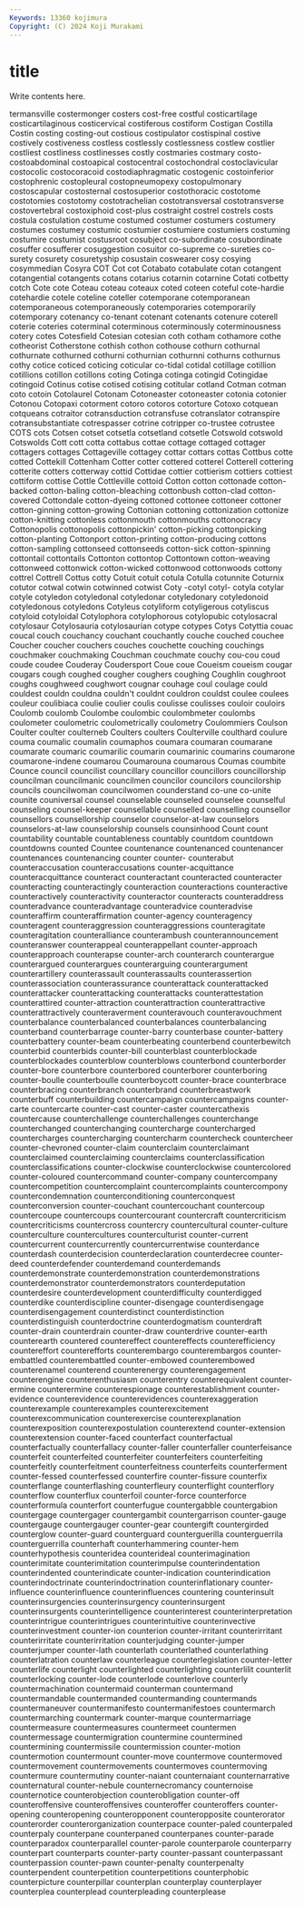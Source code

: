 ```yaml
---
Keywords: 13360 kojimura
Copyright: (C) 2024 Koji Murakami
---
```


# title

Write contents here.



termansville costermonger costers cost-free costful costicartilage costicartilaginous costicervical
costiferous costiform Costigan Costilla Costin costing costing-out costious costipulator costispinal
costive costively costiveness costless costlessly costlessness costlew costlier costliest costliness
costlinesses costly costmaries costmary costo- costoabdominal costoapical costocentral costochondral costoclavicular
costocolic costocoracoid costodiaphragmatic costogenic costoinferior costophrenic costopleural costopneumopexy costopulmonary costoscapular
costosternal costosuperior costothoracic costotome costotomies costotomy costotrachelian costotransversal costotransverse costovertebral
costoxiphoid cost-plus costraight costrel costrels costs costula costulation costume costumed
costumer costumers costumery costumes costumey costumic costumier costumiere costumiers costuming
costumire costumist costusroot cosubject co-subordinate cosubordinate cosuffer cosufferer cosuggestion cosuitor
co-supreme co-sureties co-surety cosurety cosuretyship cosustain coswearer cosy cosying cosymmedian
Cosyra COT Cot cot Cotabato cotabulate cotan cotangent cotangential cotangents
cotans cotarius cotarnin cotarnine Cotati cotbetty cotch Cote cote Coteau
coteau coteaux coted coteen coteful cote-hardie cotehardie cotele coteline coteller
cotemporane cotemporanean cotemporaneous cotemporaneously cotemporaries cotemporarily cotemporary cotenancy co-tenant cotenant
cotenants cotenure coterell coterie coteries coterminal coterminous coterminously coterminousness cotery
cotes Cotesfield Cotesian cotesian coth cotham cothamore cothe cotheorist Cotherstone
cothish cothon cothouse cothurn cothurnal cothurnate cothurned cothurni cothurnian cothurnni
cothurns cothurnus cothy cotice coticed coticing coticular co-tidal cotidal cotillage
cotillion cotillions cotillon cotillons coting Cotinga cotinga cotingid Cotingidae cotingoid
Cotinus cotise cotised cotising cotitular cotland Cotman cotman coto cotoin
Cotolaurel Cotonam Cotoneaster cotoneaster cotonia cotonier Cotonou Cotopaxi cotorment cotoro
cotoros cotorture Cotoxo cotquean cotqueans cotraitor cotransduction cotransfuse cotranslator cotranspire
cotransubstantiate cotrespasser cotrine cotripper co-trustee cotrustee COTS cots Cotsen cotset
cotsetla cotsetland cotsetle Cotswold cotswold Cotswolds Cott cott cotta cottabus
cottae cottage cottaged cottager cottagers cottages Cottageville cottagey cottar cottars
cottas Cottbus cotte cotted Cottekill Cottenham Cotter cotter cottered cotterel
Cotterell cottering cotterite cotters cotterway cottid Cottidae cottier cottierism cottiers
cottiest cottiform cottise Cottle Cottleville cottoid Cotton cotton cottonade cotton-backed
cotton-baling cotton-bleaching cottonbush cotton-clad cotton-covered Cottondale cotton-dyeing cottoned cottonee cottoneer
cottoner cotton-ginning cotton-growing Cottonian cottoning cottonization cottonize cotton-knitting cottonless cottonmouth
cottonmouths cottonocracy Cottonopolis cottonopolis cottonpickin' cotton-picking cottonpicking cotton-planting Cottonport cotton-printing
cotton-producing cottons cotton-sampling cottonseed cottonseeds cotton-sick cotton-spinning cottontail cottontails Cottonton
cottontop Cottontown cotton-weaving cottonweed cottonwick cotton-wicked cottonwood cottonwoods cottony cottrel
Cottrell Cottus cotty Cotuit cotuit cotula Cotulla cotunnite Coturnix cotutor
cotwal cotwin cotwinned cotwist Coty -cotyl cotyl- cotyla cotylar cotyle
cotyledon cotyledonal cotyledonar cotyledonary cotyledonoid cotyledonous cotyledons Cotyleus cotyliform cotyligerous
cotyliscus cotyloid cotyloidal Cotylophora cotylophorous cotylopubic cotylosacral cotylosaur Cotylosauria cotylosaurian
cotype cotypes Cotys Cotyttia couac coucal couch couchancy couchant couchantly
couche couched couchee Coucher coucher couchers couches couchette couching couchings
couchmaker couchmaking Couchman couchmate couchy cou-cou coud coude coudee Couderay
Coudersport Coue coue Coueism coueism cougar cougars cough coughed cougher
coughers coughing Coughlin coughroot coughs coughweed coughwort cougnar couhage coul
coulage could couldest couldn couldna couldn't couldnt couldron couldst coulee
coulees couleur coulibiaca coulie coulier coulis coulisse coulisses couloir couloirs
Coulomb coulomb Coulombe coulombic coulombmeter coulombs coulometer coulometric coulometrically coulometry
Coulommiers Coulson Coulter coulter coulterneb Coulters coulters Coulterville coulthard coulure
couma coumalic coumalin coumaphos coumara coumaran coumarane coumarate coumaric coumarilic
coumarin coumarinic coumarins coumarone coumarone-indene coumarou Coumarouna coumarous Coumas coumbite
Counce council councilist councillary councillor councillors councillorship councilman councilmanic councilmen
councilor councilors councilorship councils councilwoman councilwomen counderstand co-une co-unite counite
couniversal counsel counselable counseled counselee counselful counseling counsel-keeper counsellable counselled
counselling counsellor counsellors counsellorship counselor counselor-at-law counselors counselors-at-law counselorship counsels
counsinhood Count count countability countable countableness countably countdom countdown countdowns
counted Countee countenance countenanced countenancer countenances countenancing counter counter- counterabut
counteraccusation counteraccusations counter-acquittance counteracquittance counteract counteractant counteracted counteracter counteracting counteractingly
counteraction counteractions counteractive counteractively counteractivity counteractor counteracts counteraddress counteradvance counteradvantage
counteradvice counteradvise counteraffirm counteraffirmation counter-agency counteragency counteragent counteraggression counteraggressions counteragitate
counteragitation counteralliance counterambush counterannouncement counteranswer counterappeal counterappellant counter-approach counterapproach counterapse
counter-arch counterarch counterargue counterargued counterargues counterarguing counterargument counterartillery counterassault counterassaults
counterassertion counterassociation counterassurance counterattack counterattacked counterattacker counterattacking counterattacks counterattestation counterattired
counter-attraction counterattraction counterattractive counterattractively counteraverment counteravouch counteravouchment counterbalance counterbalanced counterbalances
counterbalancing counterband counterbarrage counter-barry counterbase counter-battery counterbattery counter-beam counterbeating counterbend
counterbewitch counterbid counterbids counter-bill counterblast counterblockade counterblockades counterblow counterblows counterbond
counterborder counter-bore counterbore counterbored counterborer counterboring counter-boulle counterboulle counterboycott counter-brace
counterbrace counterbracing counterbranch counterbrand counterbreastwork counterbuff counterbuilding countercampaign countercampaigns counter-carte
countercarte counter-cast counter-caster countercathexis countercause counterchallenge counterchallenges counterchange counterchanged counterchanging
countercharge countercharged countercharges countercharging countercharm countercheck countercheer counter-chevroned counter-claim counterclaim
counterclaimant counterclaimed counterclaiming counterclaims counterclassification counterclassifications counter-clockwise counterclockwise countercolored counter-coloured
countercommand counter-company countercompany countercompetition countercomplaint countercomplaints countercompony countercondemnation counterconditioning counterconquest
counterconversion counter-couchant countercouchant countercoup countercoupe countercoups countercourant countercraft countercriticism countercriticisms
countercross countercry countercultural counter-culture counterculture countercultures counterculturist counter-current countercurrent countercurrently
countercurrentwise counterdance counterdash counterdecision counterdeclaration counterdecree counter-deed counterdefender counterdemand counterdemands
counterdemonstrate counterdemonstration counterdemonstrations counterdemonstrator counterdemonstrators counterdeputation counterdesire counterdevelopment counterdifficulty counterdigged
counterdike counterdiscipline counter-disengage counterdisengage counterdisengagement counterdistinct counterdistinction counterdistinguish counterdoctrine counterdogmatism
counterdraft counter-drain counterdrain counter-draw counterdrive counter-earth counterearth countered countereffect countereffects
counterefficiency countereffort counterefforts counterembargo counterembargos counter-embattled counterembattled counter-embowed counterembowed counterenamel
counterend counterenergy counterengagement counterengine counterenthusiasm counterentry counterequivalent counter-ermine counterermine counterespionage
counterestablishment counter-evidence counterevidence counterevidences counterexaggeration counterexample counterexamples counterexcitement counterexcommunication counterexercise
counterexplanation counterexposition counterexpostulation counterextend counter-extension counterextension counter-faced counterfact counterfactual counterfactually
counterfallacy counter-faller counterfaller counterfeisance counterfeit counterfeited counterfeiter counterfeiters counterfeiting counterfeitly
counterfeitment counterfeitness counterfeits counterferment counter-fessed counterfessed counterfire counter-fissure counterfix counterflange
counterflashing counterfleury counterflight counterflory counterflow counterflux counterfoil counter-force counterforce counterformula
counterfort counterfugue countergabble countergabion countergage countergager countergambit countergarrison counter-gauge countergauge
countergauger counter-gear countergift countergirded counterglow counter-guard counterguard counterguerilla counterguerrila counterguerrilla
counterhaft counterhammering counter-hem counterhypothesis counteridea counterideal counterimagination counterimitate counterimitation counterimpulse
counterindentation counterindented counterindicate counter-indication counterindication counterindoctrinate counterindoctrination counterinflationary counter-influence counterinfluence
counterinfluences countering counterinsult counterinsurgencies counterinsurgency counterinsurgent counterinsurgents counterintelligence counterinterest counterinterpretation
counterintrigue counterintrigues counterintuitive counterinvective counterinvestment counter-ion counterion counter-irritant counterirritant counterirritate
counterirritation counterjudging counter-jumper counterjumper counter-lath counterlath counterlathed counterlathing counterlatration counterlaw
counterleague counterlegislation counter-letter counterlife counterlight counterlighted counterlighting counterlilit counterlit counterlocking
counter-lode counterlode counterlove counterly countermachination countermaid counterman countermand countermandable countermanded
countermanding countermands countermaneuver countermanifesto countermanifestoes countermarch countermarching countermark counter-marque countermarriage
countermeasure countermeasures countermeet countermen countermessage countermigration countermine countermined countermining countermissile
countermission counter-motion countermotion countermount counter-move countermove countermoved countermovement countermovements countermoves
countermoving countermure countermutiny counter-naiant counternaiant counternarrative counternatural counter-nebule counternecromancy counternoise
counternotice counterobjection counterobligation counter-off counteroffensive counteroffensives counteroffer counteroffers counter-opening counteropening
counteropponent counteropposite counterorator counterorder counterorganization counterpace counter-paled counterpaled counterpaly counterpane
counterpaned counterpanes counter-parade counterparadox counterparallel counter-parole counterparole counterparry counterpart counterparts
counter-party counter-passant counterpassant counterpassion counter-pawn counter-penalty counterpenalty counterpendent counterpetition counterpetitions
counterphobic counterpicture counterpillar counterplan counterplay counterplayer counterplea counterplead counterpleading counterplease
